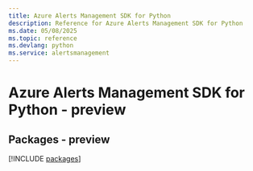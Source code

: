 ```yaml
---
title: Azure Alerts Management SDK for Python
description: Reference for Azure Alerts Management SDK for Python
ms.date: 05/08/2025
ms.topic: reference
ms.devlang: python
ms.service: alertsmanagement
---
```

# Azure Alerts Management SDK for Python - preview
## Packages - preview
[!INCLUDE [packages](alerts-management-index.md)]